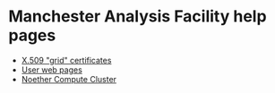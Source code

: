 # Manchester Analysis Facility help pages

* [X.509 "grid" certificates](Certificates.md)
* [User web pages](user-web-pages.md)
* [Noether Compute Cluster](noether-faq.md)
